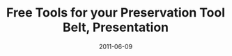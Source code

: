 ---
layout: presentation
title:  Free Tools for your Preservation Tool Belt, Presentation 
date:   2011-06-09
location: Open Repositories 2011, Austin, Texas
presentors: Randy Stern
link: https://projects.iq.harvard.edu/files/fits/files/drs2_preservation_tools-3.pdf
categories: blog
---